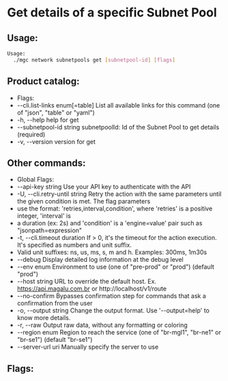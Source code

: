 # Get details of a specific Subnet Pool

## Usage:
```bash
Usage:
  ./mgc network subnetpools get [subnetpool-id] [flags]
```

## Product catalog:
- Flags:
- --cli.list-links enum[=table]   List all available links for this command (one of "json", "table" or "yaml")
- -h, --help                          help for get
- --subnetpool-id string          subnetpoolId: Id of the Subnet Pool to get details (required)
- -v, --version                       version for get

## Other commands:
- Global Flags:
- --api-key string           Use your API key to authenticate with the API
- -U, --cli.retry-until string   Retry the action with the same parameters until the given condition is met. The flag parameters
- use the format: 'retries,interval,condition', where 'retries' is a positive integer, 'interval' is
- a duration (ex: 2s) and 'condition' is a 'engine=value' pair such as "jsonpath=expression"
- -t, --cli.timeout duration     If > 0, it's the timeout for the action execution. It's specified as numbers and unit suffix.
- Valid unit suffixes: ns, us, ms, s, m and h. Examples: 300ms, 1m30s
- --debug                    Display detailed log information at the debug level
- --env enum                 Environment to use (one of "pre-prod" or "prod") (default "prod")
- --host string              URL to override the default host. Ex. https://api.magalu.com.br or http://localhost/v1/route
- --no-confirm               Bypasses confirmation step for commands that ask a confirmation from the user
- -o, --output string            Change the output format. Use '--output=help' to know more details.
- -r, --raw                      Output raw data, without any formatting or coloring
- --region enum              Region to reach the service (one of "br-mgl1", "br-ne1" or "br-se1") (default "br-se1")
- --server-url uri           Manually specify the server to use

## Flags:
```bash

```


